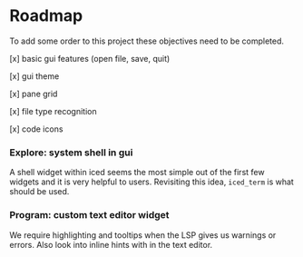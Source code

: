 # Roadmap

To add some order to this project these objectives need to be completed.

[x] basic gui features (open file, save, quit)

[x] gui theme

[x] pane grid

[x] file type recognition

[x] code icons 

### Explore: system shell in gui
A shell widget within iced seems the most simple out of the first few widgets and it is very helpful to users. Revisiting this idea, `iced_term` is what should be used.

### Program: custom text editor widget
We require highlighting and tooltips when the LSP gives us warnings or errors. Also look into inline hints with in the text editor.
